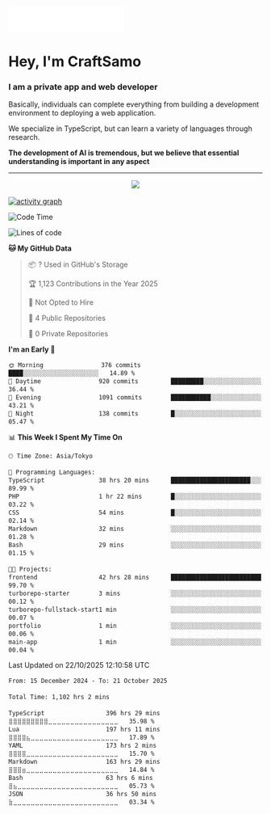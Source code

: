 <img src="images/header.svg"></img>

# Hey, I'm CraftSamo

### I am a private app and web developer

Basically, individuals can complete everything from building a development
environment to deploying a web application.

We specialize in TypeScript, but can learn a variety of languages through
research.

**The development of AI is tremendous, but we believe that essential
understanding is important in any aspect**

---

<p align="center">
  <img alig src="https://github-profile-trophy.vercel.app/?username=craftsamo&theme=onedark&column=-1" />
</p>

[![activity graph](https://github-readme-activity-graph.vercel.app/graph?username=craftsamo&theme=github-dark-dimmed&custom_title=Guilyx%20Activity%20Graph&hide_border=true)](https://github.com/ashutosh00710/github-readme-activity-graph)

<!--START_SECTION:waka-->
![Code Time](http://img.shields.io/badge/Code%20Time-1%2C097%20hrs%2027%20mins-blue)

![Lines of code](https://img.shields.io/badge/From%20Hello%20World%20I%27ve%20Written-647.6%20thousand%20lines%20of%20code-blue)

**🐱 My GitHub Data** 

> 📦 ? Used in GitHub's Storage 
 > 
> 🏆 1,123 Contributions in the Year 2025
 > 
> 🚫 Not Opted to Hire
 > 
> 📜 4 Public Repositories 
 > 
> 🔑 0 Private Repositories 
 > 
**I'm an Early 🐤** 

```text
🌞 Morning                376 commits         ████░░░░░░░░░░░░░░░░░░░░░   14.89 % 
🌆 Daytime                920 commits         █████████░░░░░░░░░░░░░░░░   36.44 % 
🌃 Evening                1091 commits        ███████████░░░░░░░░░░░░░░   43.21 % 
🌙 Night                  138 commits         █░░░░░░░░░░░░░░░░░░░░░░░░   05.47 % 
```


📊 **This Week I Spent My Time On** 

```text
🕑︎ Time Zone: Asia/Tokyo

💬 Programming Languages: 
TypeScript               38 hrs 20 mins      ██████████████████████░░░   89.99 % 
PHP                      1 hr 22 mins        █░░░░░░░░░░░░░░░░░░░░░░░░   03.22 % 
CSS                      54 mins             █░░░░░░░░░░░░░░░░░░░░░░░░   02.14 % 
Markdown                 32 mins             ░░░░░░░░░░░░░░░░░░░░░░░░░   01.28 % 
Bash                     29 mins             ░░░░░░░░░░░░░░░░░░░░░░░░░   01.15 % 

🐱‍💻 Projects: 
frontend                 42 hrs 28 mins      █████████████████████████   99.70 % 
turborepo-starter        3 mins              ░░░░░░░░░░░░░░░░░░░░░░░░░   00.12 % 
turborepo-fullstack-start1 min               ░░░░░░░░░░░░░░░░░░░░░░░░░   00.07 % 
portfolio                1 min               ░░░░░░░░░░░░░░░░░░░░░░░░░   00.06 % 
main-app                 1 min               ░░░░░░░░░░░░░░░░░░░░░░░░░   00.04 % 
```


 Last Updated on 22/10/2025 12:10:58 UTC
<!--END_SECTION:waka-->

<!--START_SECTION:waka-simple-->

```text
From: 15 December 2024 - To: 21 October 2025

Total Time: 1,102 hrs 2 mins

TypeScript                 396 hrs 29 mins ⣿⣿⣿⣿⣿⣿⣿⣿⣿⣀⣀⣀⣀⣀⣀⣀⣀⣀⣀⣀⣀⣀⣀⣀⣀   35.98 %
Lua                        197 hrs 11 mins ⣿⣿⣿⣿⣦⣀⣀⣀⣀⣀⣀⣀⣀⣀⣀⣀⣀⣀⣀⣀⣀⣀⣀⣀⣀   17.89 %
YAML                       173 hrs 2 mins  ⣿⣿⣿⣿⣀⣀⣀⣀⣀⣀⣀⣀⣀⣀⣀⣀⣀⣀⣀⣀⣀⣀⣀⣀⣀   15.70 %
Markdown                   163 hrs 29 mins ⣿⣿⣿⣶⣀⣀⣀⣀⣀⣀⣀⣀⣀⣀⣀⣀⣀⣀⣀⣀⣀⣀⣀⣀⣀   14.84 %
Bash                       63 hrs 6 mins   ⣿⣦⣀⣀⣀⣀⣀⣀⣀⣀⣀⣀⣀⣀⣀⣀⣀⣀⣀⣀⣀⣀⣀⣀⣀   05.73 %
JSON                       36 hrs 50 mins  ⣷⣀⣀⣀⣀⣀⣀⣀⣀⣀⣀⣀⣀⣀⣀⣀⣀⣀⣀⣀⣀⣀⣀⣀⣀   03.34 %
```

<!--END_SECTION:waka-simple-->
